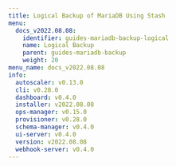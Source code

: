 ```yaml
---
title: Logical Backup of MariaDB Using Stash
menu:
  docs_v2022.08.08:
    identifier: guides-mariadb-backup-logical
    name: Logical Backup
    parent: guides-mariadb-backup
    weight: 20
menu_name: docs_v2022.08.08
info:
  autoscaler: v0.13.0
  cli: v0.28.0
  dashboard: v0.4.0
  installer: v2022.08.08
  ops-manager: v0.15.0
  provisioner: v0.28.0
  schema-manager: v0.4.0
  ui-server: v0.4.0
  version: v2022.08.08
  webhook-server: v0.4.0
---
```


